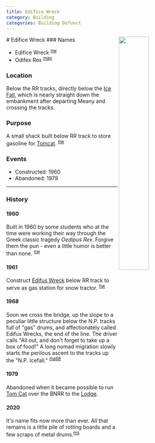 ```yaml
---
title: Edifice Wreck
category: Building
categories: Building Defunct
---
```

<img src="https://raw.githubusercontent.com/MeanyLodge/meanylodge.github.com/assets/img/2020-Edifus-Wreck.jpeg" style="width: 40%;" align="right">
# Edifice Wreck
### Names

- Edifice Wreck <sup>[nw][]</sup>
- Odifex Rex <sup>[map][]</sup>

### Location

Below the RR tracks, directly below the [Ice Fall](/Area/Ice-Fall), which is nearly straight down the embankment after departing Meany and crossing the tracks.

### Purpose

A small shack built below RR track to store gasoline for [Tomcat](/Machine/Tomcat). <sup>[nw][]</sup>

### Events
- Constructed: 1960
- Abandoned: 1979

---
### History
#### 1960

Built in 1960 by some students who at the time were working their way through the Greek classic tragedy <i>Oedipus Rex</i>. Forgive them the pun - even a little humor is better than none. <sup>[nw][]</sup>

#### 1961

Construct [Edifus Wreck](/Building/Edifus-Wreck) below RR track to serve as gas station for snow tractor. <sup>[hw][]</sup>

#### 1968

Soon we cross the bridge, up the slope to a peculiar little structure below the N.P. tracks full of "gas" drums, and affectionately called Edifus Wrecks, the end of the line. The driver calls "All out, and don't forget to take up a box of food!" A long nomad migration slowly starts the perilous ascent to the tracks up the "N.P. Icefall." <sup>[ma68][]</sup>

#### 1979

Abandoned when it became possible to run [Tom Cat](/Machine/Tomcat) over the BNRR to the [Lodge](/Lodge).

#### 2020

It's name fits now more than ever. All that remains is a little pile of rotting
boards and a few scraps of metal drums.<sup>[ms][]</sup>

[hw]: /History/Walt "Meany History, by Walt Little"
[nw]: /Names-Walt "Meany Names by Walter Little, 1984"
[ma68]: /Mountaineer-Annual#1968
[map]: /Meany-Map
[ms]: /Person/Matt-Simerson
